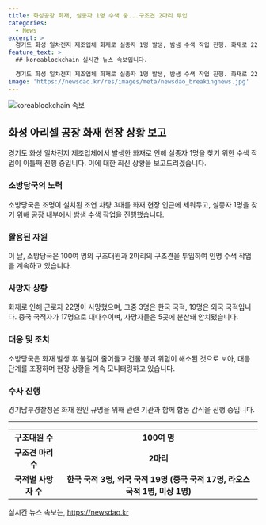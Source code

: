 ```yaml
---
title: 화성공장 화재, 실종자 1명 수색 중...구조견 2마리 투입
categories:
  - News
excerpt: >
  경기도 화성 일차전지 제조업체 화재로 실종자 1명 발생, 밤샘 수색 작업 진행. 화재로 22명 사망, 국가 별로 파악 중. 소방당국 100명 이상 투입, 사고 수습 작업 중. 화재 원인 규명을 위해 합동 감식도 진행 중.
feature_text: >
  ## koreablockchain 실시간 뉴스 속보입니다.

  경기도 화성 일차전지 제조업체 화재로 실종자 1명 발생, 밤샘 수색 작업 진행. 화재로 22명 사망, 국가 별로 파악 중. 소방당국 100명 이상 투입, 사고 수습 작업 중. 화재 원인 규명을 위해 합동 감식도 진행 중.
image: 'https://newsdao.kr/res/images/meta/newsdao_breakingnews.jpg'
---
```


<p><img src="https://newsdao.kr/res/images/meta/newsdao_breakingnews.jpg" alt="koreablockchain 속보" /></p>

<h2 data-ke-size="size26">화성 아리셀 공장 화재 현장 상황 보고</h2>

<p data-ke-size="size16">경기도 화성 일차전지 제조업체에서 발생한 화재로 인해 실종자 1명을 찾기 위한 수색 작업이 이틀째 진행 중입니다. 이에 대한 최신 상황을 보고드리겠습니다. </p>

<h3>소방당국의 노력</h3>

<p data-ke-size="size16">소방당국은 조명이 설치된 조연 차량 3대를 화재 현장 인근에 세워두고, 실종자 1명을 찾기 위해 공장 내부에서 밤샘 수색 작업을 진행했습니다.</p>

<h3>활용된 자원</h3>

<p data-ke-size="size16">이 날, 소방당국은 100여 명의 구조대원과 2마리의 구조견을 투입하여 인명 수색 작업을 계속하고 있습니다.</p>

<h3>사망자 상황</h3>

<p data-ke-size="size16">화재로 인해 근로자 22명이 사망했으며, 그중 3명은 한국 국적, 19명은 외국 국적입니다. 중국 국적자가 17명으로 대다수이며, 사망자들은 5곳에 분산돼 안치됐습니다.</p>

<h3>대응 및 조치</h3>

<p data-ke-size="size16">소방당국은 화재 발생 후 불길이 줄어들고 건물 붕괴 위험이 해소된 것으로 보아, 대응 단계를 조정하며 현장 상황을 계속 모니터링하고 있습니다.</p>

<h3>수사 진행</h3>

<p data-ke-size="size16">경기남부경찰청은 화재 원인 규명을 위해 관련 기관과 함께 합동 감식을 진행 중입니다.</p>

<hr>

<table>
  <tr>
    <td style="text-align: center; height: 17px;"><b>구조대원 수</b></td>
    <td style="text-align: center; height: 17px;"><b>100여 명</b></td>
  </tr>
  <tr>
    <td style="text-align: center; height: 17px;"><b>구조견 마리 수</b></td>
    <td style="text-align: center; height: 17px;"><b>2마리</b></td>
  </tr>
  <tr>
    <td style="text-align: center; height: 17px;"><b>국적별 사망자 수</b></td>
    <td style="text-align: center; height: 17px;"><b>한국 국적 3명, 외국 국적 19명 (중국 국적 17명, 라오스 국적 1명, 미상 1명)</b></td>
  </tr>
</table>
실시간 뉴스 속보는, <a href="https://newsdao.kr" rel="dofollow">https://newsdao.kr</a>


